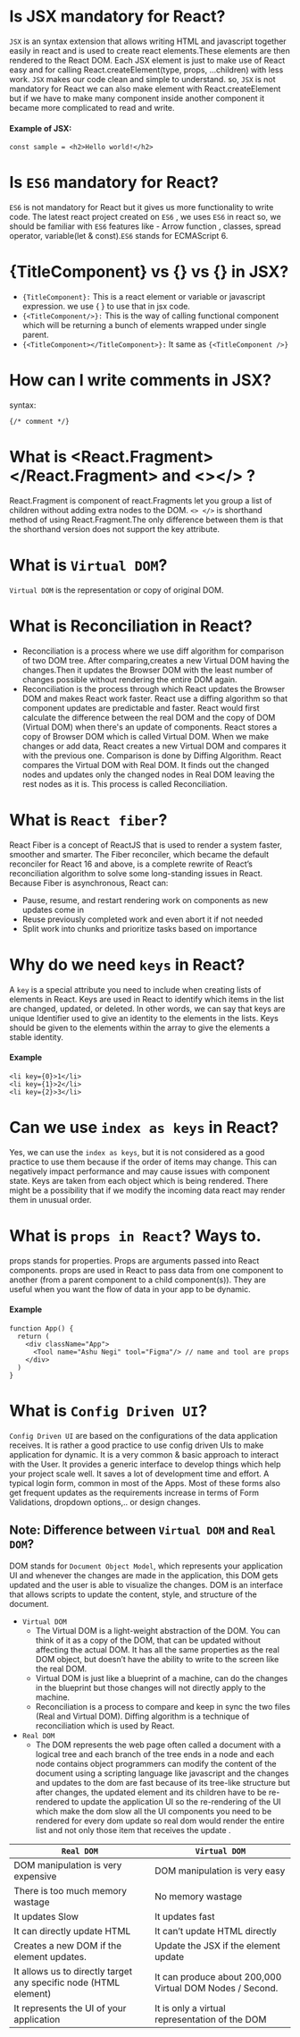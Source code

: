 # Is JSX mandatory for React?

`JSX` is an syntax extension that allows writing HTML and javascript together easily in react and is used to create react elements.These elements are then rendered to the React DOM. Each JSX element is just to make use of React easy and for calling React.createElement(type, props, ...children) with less work.
`JSX` makes our code clean and simple to understand.
so, `JSX` is not mandatory for React we can also make element with React.createElement but if we have to make many component inside another component it became more complicated to read and write.

#### Example of JSX:

```
const sample = <h2>Hello world!</h2>
```

# Is `ES6` mandatory for React?

`ES6` is not mandatory for React but it gives us more functionality to write code. The latest react project created on `ES6` , we uses `ES6` in react so, we should be familiar with `ES6` features like - Arrow function , classes, spread operator, variable(let & const).`ES6` stands for ECMAScript 6.

# {TitleComponent} vs {<TitleComponent/>} vs {<TitleComponent></TitleComponent>} in JSX?

- `{TitleComponent}:` This is a react element or variable or javascript expression. we use { } to use that in jsx code.
- `{<TitleComponent/>}:` This is the way of calling functional component which will be returning a bunch of elements wrapped under single parent.
- `{<TitleComponent></TitleComponent>}:` It same as `{<TitleComponent />}`

# How can I write comments in JSX?

syntax:

```
{/* comment */}
```

# What is <React.Fragment></React.Fragment> and <></> ?

React.Fragment is component of react.Fragments let you group a list of children without adding extra nodes to the DOM. `<> </>` is shorthand method of using React.Fragment.The only difference between them is that the shorthand version does not support the key attribute.

# What is `Virtual DOM`?

`Virtual DOM` is the representation or copy of original DOM.

# What is Reconciliation in React?

- Reconciliation is a process where we use diff algorithm for comparison of two DOM tree. After comparing,creates a new Virtual DOM having the changes.Then it updates the Browser DOM with the least number of changes possible without rendering the entire DOM again.
- Reconciliation is the process through which React updates the Browser DOM and makes React work faster. React use a diffing algorithm so that component updates are predictable and faster. React would first calculate the difference between the real DOM and the copy of DOM (Virtual DOM) when there's an update of components. React stores a copy of Browser DOM which is called Virtual DOM. When we make changes or add data, React creates a new Virtual DOM and compares it with the previous one. Comparison is done by Diffing Algorithm. React compares the Virtual DOM with Real DOM. It finds out the changed nodes and updates only the changed nodes in Real DOM leaving the rest nodes as it is. This process is called Reconciliation.

# What is `React fiber`?

React Fiber is a concept of ReactJS that is used to render a system faster, smoother and smarter.
The Fiber reconciler, which became the default reconciler for React 16 and above, is a complete rewrite of React’s reconciliation algorithm to solve some long-standing issues in React.
Because Fiber is asynchronous, React can:

- Pause, resume, and restart rendering work on components as new updates come in
- Reuse previously completed work and even abort it if not needed
- Split work into chunks and prioritize tasks based on importance

# Why do we need `keys` in React?

A `key` is a special attribute you need to include when creating lists of elements in React. Keys are used in React to identify which items in the list are changed, updated, or deleted. In other words, we can say that keys are unique Identifier used to give an identity to the elements in the lists.
Keys should be given to the elements within the array to give the elements a stable identity.

#### Example

```
<li key={0}>1</li>
<li key={1}>2</li>
<li key={2}>3</li>
```

# Can we use `index as keys` in React?

Yes, we can use the `index as keys`, but it is not considered as a good practice to use them because if the order of items may change. This can negatively impact performance and may cause issues with component state.
Keys are taken from each object which is being rendered. There might be a possibility that if we modify the incoming data react may render them in unusual order.

# What is `props in React`? Ways to.

props stands for properties. Props are arguments passed into React components. props are used in React to pass data from one component to another (from a parent component to a child component(s)). They are useful when you want the flow of data in your app to be dynamic.

#### Example

```
function App() {
  return (
    <div className="App">
      <Tool name="Ashu Negi" tool="Figma"/> // name and tool are props
    </div>
  )
}
```

# What is `Config Driven UI`?

`Config Driven UI` are based on the configurations of the data application receives. It is rather a good practice to use config driven UIs to make application for dynamic.
It is a very common & basic approach to interact with the User. It provides a generic interface to develop things which help your project scale well. It saves a lot of development time and effort.
A typical login form, common in most of the Apps. Most of these forms also get frequent updates as the requirements increase in terms of Form Validations, dropdown options,.. or design changes.

## Note: Difference between `Virtual DOM` and `Real DOM`?

DOM stands for `Document Object Model`, which represents your application UI and whenever the changes are made in the application, this DOM gets updated and the user is able to visualize the changes. DOM is an interface that allows scripts to update the content, style, and structure of the document.

- `Virtual DOM`
  - The Virtual DOM is a light-weight abstraction of the DOM. You can think of it as a copy of the DOM, that can be updated without affecting the actual DOM. It has all the same properties as the real DOM object, but doesn’t have the ability to write to the screen like the real DOM.
  - Virtual DOM is just like a blueprint of a machine, can do the changes in the blueprint but those changes will not directly apply to the machine.
  - Reconciliation is a process to compare and keep in sync the two files (Real and Virtual DOM). Diffing algorithm is a technique of reconciliation which is used by React.
- `Real DOM`
  - The DOM represents the web page often called a document with a logical tree and each branch of the tree ends in a node and each node contains object programmers can modify the content of the document using a scripting language like javascript and the changes and updates to the dom are fast because of its tree-like structure but after changes, the updated element and its children have to be re-rendered to update the application UI so the re-rendering of the UI which make the dom slow all the UI components you need to be rendered for every dom update so real dom would render the entire list and not only those item that receives the update .

| `Real DOM`                                                       | `Virtual DOM`                                            |
| ---------------------------------------------------------------- | -------------------------------------------------------- |
| DOM manipulation is very expensive                               | DOM manipulation is very easy                            |
| There is too much memory wastage                                 | No memory wastage                                        |
| It updates Slow                                                  | It updates fast                                          |
| It can directly update HTML                                      | It can’t update HTML directly                            |
| Creates a new DOM if the element updates.                        | Update the JSX if the element update                     |
| It allows us to directly target any specific node (HTML element) | It can produce about 200,000 Virtual DOM Nodes / Second. |
| It represents the UI of your application                         | It is only a virtual representation of the DOM           |
